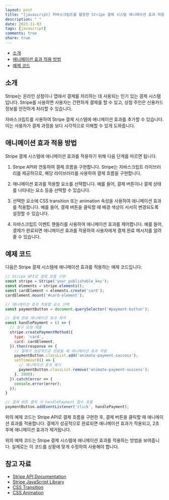```yaml
---
layout: post
title: "[javascript] 자바스크립트를 활용한 Stripe 결제 시스템 애니메이션 효과 적용 방법"
description: " "
date: 2023-11-03
tags: [javascript]
comments: true
share: true
---
```

- [소개](#소개)
- [애니메이션 효과 적용 방법](#애니메이션-효과-적용-방법)
- [예제 코드](#예제-코드)

## 소개
Stripe는 온라인 상점이나 앱에서 결제를 처리하는 데 사용되는 인기 있는 결제 시스템입니다. Stripe를 사용하면 사용자는 간편하게 결제를 할 수 있고, 상점 주인은 신용카드 정보를 안전하게 처리할 수 있습니다.

자바스크립트를 사용하여 Stripe 결제 시스템에 애니메이션 효과를 추가할 수 있습니다. 이는 사용자가 결제 과정을 보다 시각적으로 이해할 수 있게 도와줍니다.

## 애니메이션 효과 적용 방법
Stripe 결제 시스템에 애니메이션 효과를 적용하기 위해 다음 단계를 따르면 됩니다.

1. Stripe API와 연동하여 결제 흐름을 구현합니다. Stripe는 자바스크립트 라이브러리를 제공하므로, 해당 라이브러리를 사용하여 결제 흐름을 구현합니다.

2. 애니메이션 효과를 적용할 요소를 선택합니다. 예를 들어, 결제 버튼이나 결제 상태를 나타내는 요소 등을 선택할 수 있습니다.

3. 선택한 요소에 CSS transition 또는 animation 속성을 사용하여 애니메이션 효과를 적용합니다. 예를 들어, 결제 버튼을 클릭할 때 배경 색상이 서서히 변경되도록 설정할 수 있습니다.

4. 자바스크립트 이벤트 핸들러를 사용하여 애니메이션 효과를 제어합니다. 예를 들어, 결제가 완료되면 애니메이션 효과를 적용하여 사용자에게 결제 완료 메시지를 알려줄 수 있습니다.

## 예제 코드
다음은 Stripe 결제 시스템에 애니메이션 효과를 적용하는 예제 코드입니다.

```javascript
// Stripe API로 결제 흐름 구현
const stripe = Stripe('your_publishable_key');
const elements = stripe.elements();
const cardElement = elements.create('card');
cardElement.mount('#card-element');

// 애니메이션 효과 적용할 요소 선택
const paymentButton = document.querySelector('#payment-button');

// 결제 완료 애니메이션 효과 제어
const handlePayment = () => {
  // 청구 요청 제출
  stripe.createPaymentMethod({
    type: 'card',
    card: cardElement,
  }).then(response => {
    // 결제가 성공적으로 완료될 때 애니메이션 효과 적용
    paymentButton.classList.add('animate-payment-success');
    setTimeout(() => {
      // 애니메이션 효과 제거
      paymentButton.classList.remove('animate-payment-success');
    }, 2000);
  }).catch(error => {
    console.error(error);
  });
}

// 결제 버튼 클릭 시 handlePayment 함수 호출
paymentButton.addEventListener('click', handlePayment);
```

위의 예제 코드는 Stripe API로 결제 흐름을 구현한 후, 결제 버튼을 클릭할 때 애니메이션 효과를 적용합니다. 결제가 성공적으로 완료되면 애니메이션 효과가 적용되고, 2초 후에 애니메이션 효과가 제거됩니다.

위의 예제 코드는 Stripe 결제 시스템에 애니메이션 효과를 적용하는 방법을 보여줍니다. 실제로는 이 코드를 상황에 맞게 수정하여 사용해야 합니다.

## 참고 자료
- [Stripe API Documentation](https://stripe.com/docs/api)
- [Stripe JavaScript Library](https://stripe.com/docs/js)
- [CSS Transition](https://developer.mozilla.org/en-US/docs/Web/CSS/CSS_Transitions)
- [CSS Animation](https://developer.mozilla.org/en-US/docs/Web/CSS/CSS_Animations)